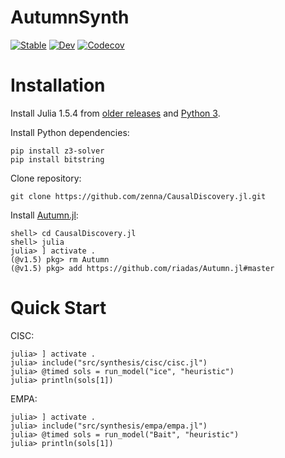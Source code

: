 # AutumnSynth

[![Stable](https://img.shields.io/badge/docs-stable-blue.svg)](https://zenna.github.io/CausalDiscovery.jl/stable)
[![Dev](https://img.shields.io/badge/docs-dev-blue.svg)](https://zenna.github.io/CausalDiscovery.jl/dev)
[![Codecov](https://codecov.io/gh/zenna/CausalDiscovery.jl/branch/master/graph/badge.svg)](https://codecov.io/gh/zenna/CausalDiscovery.jl)

# Installation

Install Julia 1.5.4 from [older releases](https://julialang.org/downloads/oldreleases/) and [Python 3](https://www.python.org/downloads/).

Install Python dependencies:
``` 
pip install z3-solver 
pip install bitstring
```
Clone repository:
```
git clone https://github.com/zenna/CausalDiscovery.jl.git
```
Install [Autumn.jl](https://github.com/riadas/Autumn.jl):
```
shell> cd CausalDiscovery.jl
shell> julia
julia> ] activate .
(@v1.5) pkg> rm Autumn
(@v1.5) pkg> add https://github.com/riadas/Autumn.jl#master
```

# Quick Start
CISC:
``` 
julia> ] activate .
julia> include("src/synthesis/cisc/cisc.jl")
julia> @timed sols = run_model("ice", "heuristic")
julia> println(sols[1])
```
EMPA:
``` 
julia> ] activate .
julia> include("src/synthesis/empa/empa.jl")
julia> @timed sols = run_model("Bait", "heuristic")
julia> println(sols[1])
```

